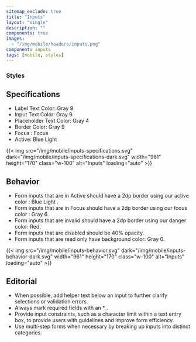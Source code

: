 ```yaml
---
sitemap_exclude: true
title: "Inputs"
layout: "single"
description: ""
components: true
images:
  - "/img/mobile/headers/inputs.png"
component: inputs
tags: [mobile, styles]
---
```

### Styles

## Specifications

- Label Text Color:  Gray 9
- Input Text Color: Gray 9
- Placeholder Text Color: Gray 4
- Border Color: Gray 9
- Focus :  Focus
- Active: Blue Light

{{< img src="/img/mobile/inputs-specifications.svg" dark="/img/mobile/inputs-specifications-dark.svg" width="961" height="170" class="w-100" alt="Inputs" loading="auto" >}}

## Behavior

- Form inputs that are in Active should have a 2dp border using our active color : Blue Light .
- Form inputs that are in Focus should have a 2dp border using our focus color : Gray 6.
- Form inputs that are invalid should have a 2dp border using our danger color: Red.
- Form inputs that are disabled should be 40% opacity.
- Form inputs that are read only have background color: Gray 0.

{{< img src="/img/mobile/inputs-behavior.svg" dark="/img/mobile/inputs-behavior-dark.svg" width="961" height="170" class="w-100" alt="Inputs" loading="auto" >}}

## Editorial

- When possible, add helper text below an input to further clarify selections or validation errors.
- Always mark required fields with an * .
- Provide input constraints, such as a character limit within a text entry box, to provide users with guidelines and improve form efficiency.
- Use multi-step forms when necessary by breaking up inputs into distinct categories.
